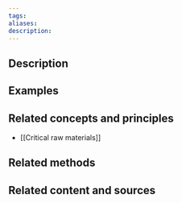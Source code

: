 ```yaml
---
tags: 
aliases: 
description:
---
```


## Description


## Examples 


## Related concepts and principles
- [[Critical raw materials]]

## Related methods


## Related content and sources
